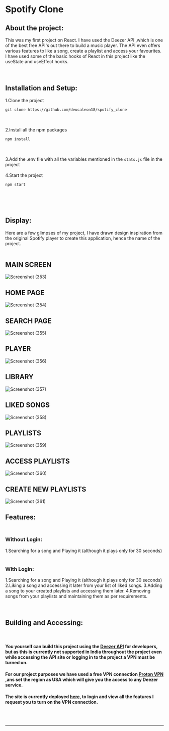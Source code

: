 # Spotify Clone 

## About the project:

This was my first project on React. I have used the Deezer API ,which is one of the best free API's out there to build a music player. The API even offers various features to like a song, create a playlist and access your favourites. I have used some of the basic hooks of React in this project like the useState and useEffect hooks.
<br><br><br>
## Installation and Setup:<br>

1.Clone the project <br>
```
git clone https://github.com/deucaleon18/spotify_clone
```
<br><br>
2.Install all the npm packages <br>
```
npm install
```
<br><br>
3.Add the .env file with all the variables mentioned in the `stats.js` file in the project <br><br>
4.Start the project <br> 
```
npm start
```
<br><br><br>

## Display:<br>
Here are a few glimpses of my project, I have drawn design inspiration from the original Spotify player to create this application, hence the name of the project.<br><br>
## MAIN SCREEN 
![Screenshot (353)](https://user-images.githubusercontent.com/77899467/139745690-9b935a3e-54e4-4738-8728-1a2025096d0e.png)<br>
## HOME PAGE
![Screenshot (354)](https://user-images.githubusercontent.com/77899467/139745695-b6af6cbc-cf1f-4246-bb60-b0584d48b4f3.png)<br>
## SEARCH PAGE
![Screenshot (355)](https://user-images.githubusercontent.com/77899467/139745697-c273e957-e54d-4cf3-8708-bc41fe83da5d.png)<br>
## PLAYER
![Screenshot (356)](https://user-images.githubusercontent.com/77899467/139745699-43a610a0-f24e-4e1d-9772-49234e53f851.png)<br>
## LIBRARY
![Screenshot (357)](https://user-images.githubusercontent.com/77899467/139745701-6cc5d109-0580-49fa-9dea-7f2b64ca04c8.png)<br>
## LIKED SONGS
![Screenshot (358)](https://user-images.githubusercontent.com/77899467/139745703-3e32b4d0-d0b4-42b1-8969-e1c935cdb82e.png)<br>
## PLAYLISTS
![Screenshot (359)](https://user-images.githubusercontent.com/77899467/139745706-56a6f119-3ef7-4481-a7b9-586d194ebbc3.png)<br>
## ACCESS PLAYLISTS 
![Screenshot (360)](https://user-images.githubusercontent.com/77899467/139745707-ade78a19-c1f7-41b3-8766-3bd1a722560c.png)<br>
## CREATE NEW PLAYLISTS
![Screenshot (361)](https://user-images.githubusercontent.com/77899467/139745711-f5148f4f-11db-4626-854d-1b609ee16406.png)<br>

## Features:<br><br>
### Without Login:<br>
1.Searching for a song and Playing it (although it plays only for 30 seconds)<br><br>
### With Login:<br>
1.Searching for a song and Playing it (although it plays only for 30 seconds)<br>
2.Liking a song and accessing it later from your list of liked songs.
3.Adding a song to your created playlists and accessing them later.
4.Removing songs from your playlists and maintaining them as per requirements.
<br>
<br>
<br>
## Building and Accessing: 
<br>

#### You yourself can build this project using the [Deezer API](https://developers.deezer.com/login?redirect=/api) for developers, but as this is currently not supported in India throughout the project even while accessing the API site or logging in to the project a VPN must be turned on.

#### For our project purposes we have used a free VPN connection [Proton VPN](https://protonvpn.com/) ,ans set the region as USA which will give you the access to any Deezer service.

#### The site is currently deployed [here](https://spotify-clone-zeta.vercel.app/), to login and view all the features I request you to turn on the VPN connection.
<br>
<br>


---
